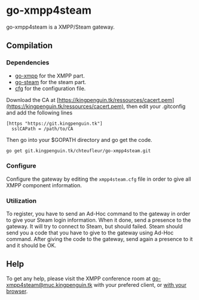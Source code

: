 # go-xmpp4steam


go-xmpp4steam is a XMPP/Steam gateway.


## Compilation
### Dependencies

 * [go-xmpp](https://git.kingpenguin.tk/chteufleur/go-xmpp) for the XMPP part.
 * [go-steam](https://github.com/Philipp15b/go-steam) for the steam part.
 * [cfg](https://github.com/jimlawless/cfg) for the configuration file.


Download the CA at [https://kingpenguin.tk/ressources/cacert.pem](https://kingpenguin.tk/ressources/cacert.pem), then edit your .gitconfig and add the following lines
```
[https "https://git.kingpenguin.tk"]
  sslCAPath = /path/to/CA
```

Then go into your $GOPATH directory and go get the code.
```sh
go get git.kingpenguin.tk/chteufleur/go-xmpp4steam.git
```

### Configure
Configure the gateway by editing the ``xmpp4steam.cfg`` file in order to give all XMPP component information.

### Utilization
To register, you have to send an Ad-Hoc command to the gateway in order to give your Steam login information.
When it done, send a presence to the gateway. It will try to connect to Steam, but should failed.
Steam should send you a code that you have to give to the gateway using Ad-Hoc command.
After giving the code to the gateway, send again a presence to it and it should be OK.


## Help
To get any help, please visit the XMPP conference room at [go-xmpp4steam@muc.kingpenguin.tk](xmpp:go-xmpp4steam@muc.kingpenguin.tk?join) with your prefered client, or [with your browser](https://jappix.kingpenguin.tk/?r=go-xmpp4steam@muc.kingpenguin.tk).
